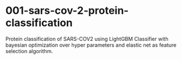 # 001-sars-cov-2-protein-classification
Protein classification of SARS-COV2 using LightGBM Classifier with bayesian optimization over hyper parameters and elastic net as feature selection algorithm.
